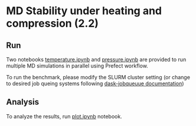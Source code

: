 # MD Stability under heating and compression (2.2)

## Run

Two notebooks [temperature.ipynb](temperature.ipynb) and [pressure.ipynb](pressure.ipynb) are provided to run multiple MD simulations in parallel using Prefect workflow. 

To run the benchmark, please modify the SLURM cluster setting (or change to desired job queing systems following [dask-jobqueuue documentation](https://jobqueue.dask.org/en/latest/))

## Analysis

To analyze the results, run [plot.ipynb](plot.ipynb) notebook.